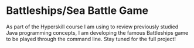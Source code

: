 # Battleships/Sea Battle Game
As part of the Hyperskill course I am using to review previously studied Java programming concepts, I am developing the famous Battleships game to be played through the command line.
Stay tuned for the full project!
